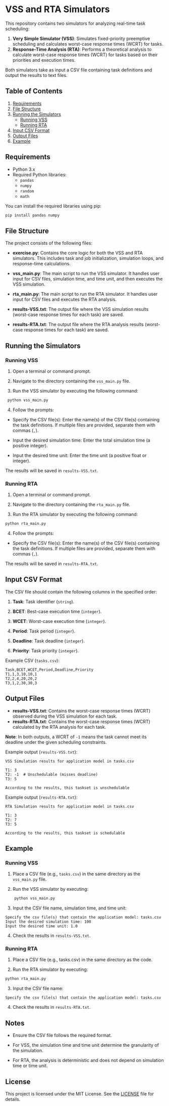 # VSS and RTA Simulators

This repository contains two simulators for analyzing real-time task scheduling:
1. **Very Simple Simulator (VSS)**: Simulates fixed-priority preemptive scheduling and calculates worst-case response times (WCRT) for tasks.
2. **Response-Time Analysis (RTA)**: Performs a theoretical analysis to calculate worst-case response times (WCRT) for tasks based on their priorities and execution times.

Both simulators take as input a CSV file containing task definitions and output the results to text files.

## Table of Contents
1. [Requirements](#requirements)
2. [File Structure](#file-structure)
3. [Running the Simulators](#running-the-simulators)
   - [Running VSS](#running-vss)
   - [Running RTA](#running-rta)
4. [Input CSV Format](#input-csv-format)
5. [Output Files](#output-files)
6. [Example](#example)

## Requirements
- Python 3.x
- Required Python libraries:
  - `pandas`
  - `numpy`
  - `random`
  - `math`

You can install the required libraries using pip:
```bash
pip install pandas numpy
```

## File Structure

The project consists of the following files:

- **exercise.py**: Contains the core logic for both the VSS and RTA simulators. This includes task and job initialization, simulation loops, and response-time calculations.

- **vss_main.py**: The main script to run the VSS simulator. It handles user input for CSV files, simulation time, and time unit, and then executes the VSS simulation.

- **rta_main.py**: The main script to run the RTA simulator. It handles user input for CSV files and executes the RTA analysis.

- **results-VSS.txt**: The output file where the VSS simulation results (worst-case response times for each task) are saved.

- **results-RTA.txt**: The output file where the RTA analysis results (worst-case response times for each task) are saved.

## Running the Simulators
### Running VSS

1. Open a terminal or command prompt.

2. Navigate to the directory containing the `vss_main.py` file.

3. Run the VSS simulator by executing the following command:
```bash
 python vss_main.py
```

4. Follow the prompts:

- Specify the CSV file(s): Enter the name(s) of the CSV file(s) containing the task definitions. If multiple files are provided, separate them with commas (`,`).

- Input the desired simulation time: Enter the total simulation time (a positive integer).

- Input the desired time unit: Enter the time unit (a positive float or integer).

The results will be saved in `results-VSS.txt`.

### Running RTA

1. Open a terminal or command prompt.

2. Navigate to the directory containing the `rta_main.py` file.

3. Run the RTA simulator by executing the following command:
```bash
python rta_main.py
```
4. Follow the prompts:

- Specify the CSV file(s): Enter the name(s) of the CSV file(s) containing the task definitions. If multiple files are provided, separate them with commas (`,`).

The results will be saved in `results-RTA.txt`.

## Input CSV Format

The CSV file should contain the following columns in the specified order:

1. **Task**: Task identifier (`string`).

2. **BCET**: Best-case execution time (`integer`).

3. **WCET**: Worst-case execution time (`integer`).

4. **Period**: Task period (`integer`).

5. **Deadline**: Task deadline (`integer`).

6. **Priority**: Task priority (`integer`).

Example CSV (`tasks.csv`):
````
Task,BCET,WCET,Period,Deadline,Priority
T1,1,3,10,10,1
T2,2,4,20,20,2
T3,1,2,30,30,3
````

## Output Files

- **results-VSS.txt**: Contains the worst-case response times (WCRT) observed during the VSS simulation for each task.
- **results-RTA.txt**: Contains the worst-case response times (WCRT) calculated by the RTA analysis for each task.

**Note**: In both outputs, a WCRT of `-1` means the task cannot meet its deadline under the given scheduling constraints.

Example output (`results-VSS.txt`):
````
VSS Simulation results for application model in tasks.csv

T1: 3
T2: -1  # Unschedulable (misses deadline)
T3: 5

According to the results, this taskset is unschedulable
````
Example output (`results-RTA.txt`):
````
RTA Simulation results for application model in tasks.csv

T1: 3
T2: 7
T3: 5

According to the results, this taskset is schedulable
````


## Example
### Running VSS

1. Place a CSV file (e.g., `tasks.csv`) in the same directory as the `vss_main.py` file.

2. Run the VSS simulator by executing:
````bash
    python vss_main.py
````
3. Input the CSV file name, simulation time, and time unit:
````
Specify the csv file(s) that contain the application model: tasks.csv
Input the desired simulation time: 100
Input the desired time unit: 1.0
````
4. Check the results in `results-VSS.txt`.

### Running RTA

1. Place a CSV file (e.g., tasks.csv) in the same directory as the code.

2.  Run the RTA simulator by executing:
````bash
python rta_main.py
````
3. Input the CSV file name:
````
Specify the csv file(s) that contain the application model: tasks.csv
````
4. Check the results in `results-RTA.txt`.

## Notes

- Ensure the CSV file follows the required format.

- For VSS, the simulation time and time unit determine the granularity of the simulation.

- For RTA, the analysis is deterministic and does not depend on simulation time or time unit.

## License

This project is licensed under the MIT License. See the [LICENSE](LICENSE) file for details.